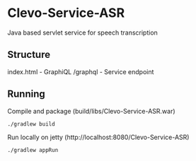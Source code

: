 # Clevo-Service-ASR
Java based servlet service for speech transcription

## Structure

index.html - GraphiQL
/graphql - Service endpoint

## Running
Compile and package (build/libs/Clevo-Service-ASR.war)

`./gradlew build`

Run locally on jetty (http://localhost:8080/Clevo-Service-ASR)

`./gradlew appRun`

